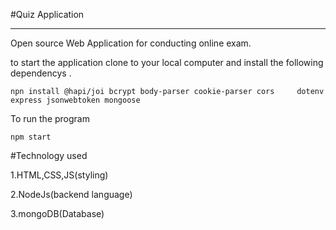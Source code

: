 #Quiz Application
___
Open source Web Application for conducting online exam.

to start the application clone to your local computer and install the following dependencys .
```
npn install @hapi/joi bcrypt body-parser cookie-parser cors     dotenv express jsonwebtoken mongoose
```
To run the program 
~~~
npm start
~~~

#Technology used

1.HTML,CSS,JS(styling)

2.NodeJs(backend language)

3.mongoDB(Database)
